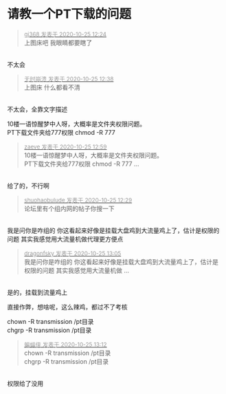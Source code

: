 # 请教一个PT下载的问题


<div class="quote"><blockquote><font size="2"><a href="https://www.hostloc.com/forum.php?mod=redirect&amp;goto=findpost&amp;pid=9349387&amp;ptid=758239" target="_blank"><font color="#999999">gj368 发表于 2020-10-25 12:24</font></a></font><br />
上图床吧 我眼睛都要瞎了</blockquote></div><br />
不太会<img src="static/image/smiley/yct/014.gif" smilieid="45" border="0" alt="" />

<div class="quote"><blockquote><font size="2"><a href="https://www.hostloc.com/forum.php?mod=redirect&amp;goto=findpost&amp;pid=9349442&amp;ptid=758239" target="_blank"><font color="#999999">无时崩溃 发表于 2020-10-25 12:38</font></a></font><br />
上图床 什么都看不清</blockquote></div><br />
不太会<img src="static/image/smiley/yct/014.gif" smilieid="45" border="0" alt="" />，全靠文字描述

10楼一语惊醒梦中人呀，大概率是文件夹权限问题。<br />
PT下载文件夹给777权限 chmod -R 777<img id="aimg_ksO9O" onclick="zoom(this, this.src, 0, 0, 0)" class="zoom" src="https://cdn.jsdelivr.net/gh/hishis/forum-master/public/images/patch.gif" onmouseover="img_onmouseoverfunc(this)" onload="thumbImg(this)" border="0" alt="" />

<div class="quote"><blockquote><font size="2"><a href="https://www.hostloc.com/forum.php?mod=redirect&amp;goto=findpost&amp;pid=9349519&amp;ptid=758239" target="_blank"><font color="#999999">zaeve 发表于 2020-10-25 12:59</font></a></font><br />
10楼一语惊醒梦中人呀，大概率是文件夹权限问题。<br />
PT下载文件夹给777权限 chmod -R 777 ...</blockquote></div><br />
给了的，不行啊

<div class="quote"><blockquote><font size="2"><a href="https://www.hostloc.com/forum.php?mod=redirect&amp;goto=findpost&amp;pid=9349410&amp;ptid=758239" target="_blank"><font color="#999999">shuohaobulude 发表于 2020-10-25 12:29</font></a></font><br />
论坛里有个组内网的帖子你搜一下</blockquote></div><br />
我是问你是咋组的 你这看起来好像是挂载大盘鸡到大流量鸡上了，估计是权限的问题 其实我感觉用大流量机做代理更方便点 

<div class="quote"><blockquote><font size="2"><a href="https://www.hostloc.com/forum.php?mod=redirect&amp;goto=findpost&amp;pid=9349536&amp;ptid=758239" target="_blank"><font color="#999999">dragonfsky 发表于 2020-10-25 13:05</font></a></font><br />
我是问你是咋组的 你这看起来好像是挂载大盘鸡到大流量鸡上了，估计是权限的问题 其实我感觉用大流量机做 ...</blockquote></div><br />
是的，挂载到流量鸡上

直接作弊，想啥呢，这么辣鸡，都过不了考核

chown -R transmission /pt目录<br />
chgrp -R transmission /pt目录

<div class="quote"><blockquote><font size="2"><a href="https://www.hostloc.com/forum.php?mod=redirect&amp;goto=findpost&amp;pid=9349556&amp;ptid=758239" target="_blank"><font color="#999999">蝙蝠侠 发表于 2020-10-25 13:12</font></a></font><br />
chown -R transmission /pt目录<br />
chgrp -R transmission /pt目录</blockquote></div><br />
权限给了没用<img src="static/image/smiley/yct/021.gif" smilieid="37" border="0" alt="" />
